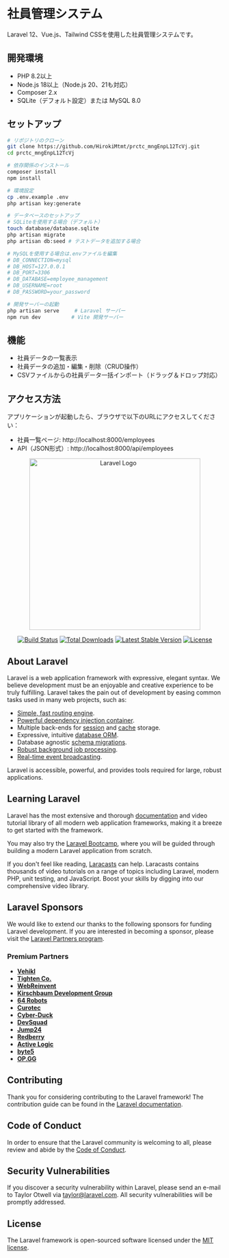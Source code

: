 # 社員管理システム

Laravel 12、Vue.js、Tailwind CSSを使用した社員管理システムです。

## 開発環境

- PHP 8.2以上
- Node.js 18以上（Node.js 20、21も対応）
- Composer 2.x
- SQLite（デフォルト設定）または MySQL 8.0

## セットアップ

```bash
# リポジトリのクローン
git clone https://github.com/HirokiMtmt/prctc_mngEnpL12TcVj.git
cd prctc_mngEnpL12TcVj

# 依存関係のインストール
composer install
npm install

# 環境設定
cp .env.example .env
php artisan key:generate

# データベースのセットアップ
# SQLiteを使用する場合（デフォルト）
touch database/database.sqlite
php artisan migrate
php artisan db:seed # テストデータを追加する場合

# MySQLを使用する場合は.envファイルを編集
# DB_CONNECTION=mysql
# DB_HOST=127.0.0.1
# DB_PORT=3306
# DB_DATABASE=employee_management
# DB_USERNAME=root
# DB_PASSWORD=your_password

# 開発サーバーの起動
php artisan serve     # Laravel サーバー
npm run dev          # Vite 開発サーバー
```

## 機能

- 社員データの一覧表示
- 社員データの追加・編集・削除（CRUD操作）
- CSVファイルからの社員データ一括インポート（ドラッグ＆ドロップ対応）

## アクセス方法

アプリケーションが起動したら、ブラウザで以下のURLにアクセスしてください：
- 社員一覧ページ: http://localhost:8000/employees
- API（JSON形式）: http://localhost:8000/api/employees

<p align="center"><a href="https://laravel.com" target="_blank"><img src="https://raw.githubusercontent.com/laravel/art/master/logo-lockup/5%20SVG/2%20CMYK/1%20Full%20Color/laravel-logolockup-cmyk-red.svg" width="400" alt="Laravel Logo"></a></p>

<p align="center">
<a href="https://github.com/laravel/framework/actions"><img src="https://github.com/laravel/framework/workflows/tests/badge.svg" alt="Build Status"></a>
<a href="https://packagist.org/packages/laravel/framework"><img src="https://img.shields.io/packagist/dt/laravel/framework" alt="Total Downloads"></a>
<a href="https://packagist.org/packages/laravel/framework"><img src="https://img.shields.io/packagist/v/laravel/framework" alt="Latest Stable Version"></a>
<a href="https://packagist.org/packages/laravel/framework"><img src="https://img.shields.io/packagist/l/laravel/framework" alt="License"></a>
</p>

## About Laravel

Laravel is a web application framework with expressive, elegant syntax. We believe development must be an enjoyable and creative experience to be truly fulfilling. Laravel takes the pain out of development by easing common tasks used in many web projects, such as:

- [Simple, fast routing engine](https://laravel.com/docs/routing).
- [Powerful dependency injection container](https://laravel.com/docs/container).
- Multiple back-ends for [session](https://laravel.com/docs/session) and [cache](https://laravel.com/docs/cache) storage.
- Expressive, intuitive [database ORM](https://laravel.com/docs/eloquent).
- Database agnostic [schema migrations](https://laravel.com/docs/migrations).
- [Robust background job processing](https://laravel.com/docs/queues).
- [Real-time event broadcasting](https://laravel.com/docs/broadcasting).

Laravel is accessible, powerful, and provides tools required for large, robust applications.

## Learning Laravel

Laravel has the most extensive and thorough [documentation](https://laravel.com/docs) and video tutorial library of all modern web application frameworks, making it a breeze to get started with the framework.

You may also try the [Laravel Bootcamp](https://bootcamp.laravel.com), where you will be guided through building a modern Laravel application from scratch.

If you don't feel like reading, [Laracasts](https://laracasts.com) can help. Laracasts contains thousands of video tutorials on a range of topics including Laravel, modern PHP, unit testing, and JavaScript. Boost your skills by digging into our comprehensive video library.

## Laravel Sponsors

We would like to extend our thanks to the following sponsors for funding Laravel development. If you are interested in becoming a sponsor, please visit the [Laravel Partners program](https://partners.laravel.com).

### Premium Partners

- **[Vehikl](https://vehikl.com/)**
- **[Tighten Co.](https://tighten.co)**
- **[WebReinvent](https://webreinvent.com/)**
- **[Kirschbaum Development Group](https://kirschbaumdevelopment.com)**
- **[64 Robots](https://64robots.com)**
- **[Curotec](https://www.curotec.com/services/technologies/laravel/)**
- **[Cyber-Duck](https://cyber-duck.co.uk)**
- **[DevSquad](https://devsquad.com/hire-laravel-developers)**
- **[Jump24](https://jump24.co.uk)**
- **[Redberry](https://redberry.international/laravel/)**
- **[Active Logic](https://activelogic.com)**
- **[byte5](https://byte5.de)**
- **[OP.GG](https://op.gg)**

## Contributing

Thank you for considering contributing to the Laravel framework! The contribution guide can be found in the [Laravel documentation](https://laravel.com/docs/contributions).

## Code of Conduct

In order to ensure that the Laravel community is welcoming to all, please review and abide by the [Code of Conduct](https://laravel.com/docs/contributions#code-of-conduct).

## Security Vulnerabilities

If you discover a security vulnerability within Laravel, please send an e-mail to Taylor Otwell via [taylor@laravel.com](mailto:taylor@laravel.com). All security vulnerabilities will be promptly addressed.

## License

The Laravel framework is open-sourced software licensed under the [MIT license](https://opensource.org/licenses/MIT).
